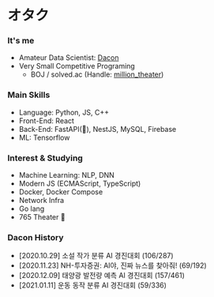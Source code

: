 # オタク

### It's me
* Amateur Data Scientist: [Dacon](https://dacon.io/myprofile/415454/home/)
* Very Small Competitive Programing 
    * BOJ / solved.ac (Handle: [million_theater](https://solved.ac/profile/million_theater))

### Main Skills
* Language: Python, JS, C++
* Front-End: React
* Back-End: FastAPI(🐍), NestJS, MySQL, Firebase
* ML: Tensorflow

### Interest & Studying
* Machine Learning: NLP, DNN
* Modern JS (ECMAScript, TypeScript)
* Docker, Docker Compose
* Network Infra
* Go lang
* 765 Theater 🥰

### Dacon History
* [2020.10.29] 소설 작가 분류 AI 경진대회 (106/287)
* [2020.11.23] NH-투자증권: AI야, 진짜 뉴스를 찾아줘! (69/192)
* [2020.12.09] 태양광 발전량 예측 AI 경진대회 (157/461)
* [2021.01.11] 운동 동작 분류 AI 경진대회 (59/336)
